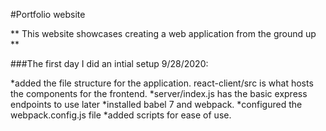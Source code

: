 #Portfolio website

** This website showcases creating a web application from the ground up **

###The first day I did an intial setup 9/28/2020:

*added the file structure for the application. react-client/src is what hosts the components for the frontend.
*server/index.js has the basic express endpoints to use later
*installed babel 7 and webpack.
*configured the webpack.config.js file
*added scripts for ease of use.